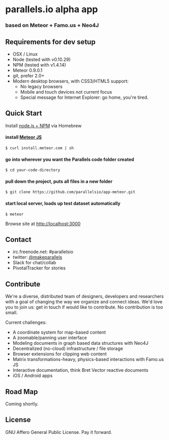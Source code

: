 # parallels.io alpha app
### based on Meteor + Famo.us + Neo4J 


## Requirements for dev setup

* OSX / Linux
* Node (tested with v0.10.29)
* NPM (tested with v1.4.14) 
* Meteor 0.9.0.1
* git, prefer 2.0+
* Modern desktop browsers, with CSS3/HTML5 support:
   * No legacy browsers
   * Mobile and touch devices not current focus
   * Special message for Internet Explorer: go home, you're tired.


## Quick Start

Install [node.js + NPM](http://thechangelog.com/install-node-js-with-homebrew-on-os-x) via Homebrew

#### install [Meteor JS](http://www.meteor.com)
`$ curl install.meteor.com | sh`


#### go into wherever you want the Parallels code folder created
`$ cd your-code-directory`


#### pull down the project, puts all files in a new folder
`$ git clone https://github.com/parallelsio/app-meteor.git`


#### start local server, loads up test dataset automatically
`$ meteor`


Browse site at [http://localhost:3000](http://localhost:3000)




## Contact

* irc.freenode.net: #parallelsio
* twitter: [@makeparallels](http://www.twitter.com/makeparallels)
* Slack for chat/collab
* PivotalTracker for stories


## Contribute

We're a diverse, distributed team of designers, developers and researchers with a goal of changing the way we organize and connect ideas. We'd love you to join us: get in touch if would like to contribute. No contribution is too small.


Current challenges:

* A coordinate system for map-based content
* A zoomable/panning user interface
* Modeling documents in graph based data structures with Neo4J
* Decentralized (no-cloud) infrastructure / file storage
* Browser extensions for clipping web content
* Matrix transformations-heavy, physics-based interactions with Famo.us JS
* Interactive documentation, think Bret Vector reactive documents
* iOS / Android apps


## Road Map

Coming shortly. 


## License

GNU Affero General Public License. Pay it forward.


